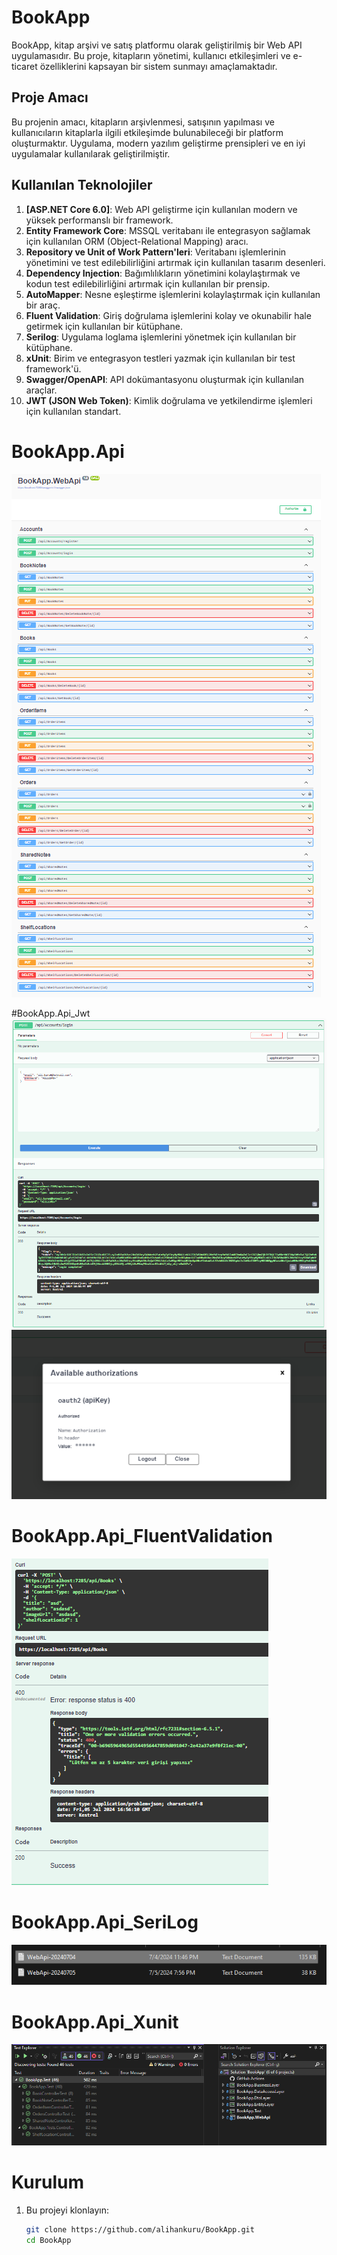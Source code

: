 # BookApp

BookApp, kitap arşivi ve satış platformu olarak geliştirilmiş bir Web API uygulamasıdır. Bu proje, kitapların yönetimi, kullanıcı etkileşimleri ve e-ticaret özelliklerini kapsayan bir sistem sunmayı amaçlamaktadır.

## Proje Amacı

Bu projenin amacı, kitapların arşivlenmesi, satışının yapılması ve kullanıcıların kitaplarla ilgili etkileşimde bulunabileceği bir platform oluşturmaktır. Uygulama, modern yazılım geliştirme prensipleri ve en iyi uygulamalar kullanılarak geliştirilmiştir.

## Kullanılan Teknolojiler

1. **[ASP.NET Core 6.0]**: Web API geliştirme için kullanılan modern ve yüksek performanslı bir framework.
2. **Entity Framework Core**: MSSQL veritabanı ile entegrasyon sağlamak için kullanılan ORM (Object-Relational Mapping) aracı.
3. **Repository ve Unit of Work Pattern'leri**: Veritabanı işlemlerinin yönetimini ve test edilebilirliğini artırmak için kullanılan tasarım desenleri.
4. **Dependency Injection**: Bağımlılıkların yönetimini kolaylaştırmak ve kodun test edilebilirliğini artırmak için kullanılan bir prensip.
5. **AutoMapper**: Nesne eşleştirme işlemlerini kolaylaştırmak için kullanılan bir araç.
6. **Fluent Validation**: Giriş doğrulama işlemlerini kolay ve okunabilir hale getirmek için kullanılan bir kütüphane.
7. **Serilog**: Uygulama loglama işlemlerini yönetmek için kullanılan bir kütüphane.
8. **xUnit**: Birim ve entegrasyon testleri yazmak için kullanılan bir test framework'ü.
9. **Swagger/OpenAPI**: API dokümantasyonu oluşturmak için kullanılan araçlar.
10. **JWT (JSON Web Token)**: Kimlik doğrulama ve yetkilendirme işlemleri için kullanılan standart.

# BookApp.Api

![BookApp.Api](https://github.com/alihankuru/BookApp/blob/master/BookApp.WebApi/Images/a1.png)

#BookApp.Api_Jwt
![BookApp.Api_Jwt](https://github.com/alihankuru/BookApp/blob/master/BookApp.WebApi/Images/a2.png)
![BookApp.Api_Jwt](https://github.com/alihankuru/BookApp/blob/master/BookApp.WebApi/Images/a3.png)

# BookApp.Api_FluentValidation
![BookApp.Api_FluentValidation](https://github.com/alihankuru/BookApp/blob/master/BookApp.WebApi/Images/a4.png)

# BookApp.Api_SeriLog
![BookApp.Api_SeriLog](https://github.com/alihankuru/BookApp/blob/master/BookApp.WebApi/Images/a5.png)

# BookApp.Api_Xunit
![BookApp.Api_Xunit](https://github.com/alihankuru/BookApp/blob/master/BookApp.WebApi/Images/a6.png)

# Kurulum

1. Bu projeyi klonlayın:
   ```bash
   git clone https://github.com/alihankuru/BookApp.git
   cd BookApp
